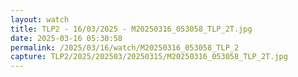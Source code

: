 ```yaml
---
layout: watch
title: TLP2 - 16/03/2025 - M20250316_053058_TLP_2T.jpg
date: 2025-03-16 05:30:58
permalink: /2025/03/16/watch/M20250316_053058_TLP_2
capture: TLP2/2025/202503/20250315/M20250316_053058_TLP_2T.jpg
---
```

